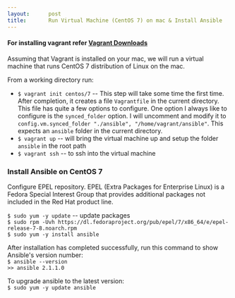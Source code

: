 ```yaml
---
layout:      post
title:       Run Virtual Machine (CentOS 7) on mac & Install Ansible
---
```

#### For installing vagrant refer [Vagrant Downloads](https://www.vagrantup.com/downloads.html)

Assuming that Vagrant is installed on your mac, we will run a virtual machine that runs CentOS 7 distribution of Linux on the mac.

From a working directory run:

* `$ vagrant init centos/7` -- This step will take some time the first time. After completion, it creates a file `Vagrantfile` in the current directory. This file has quite a few options to configure. One option I always like to configure is the `synced_folder` option.
I will uncomment and modify it to <br> `config.vm.synced_folder "./ansible", "/home/vagrant/ansible"`. This expects an `ansible` folder in the current directory.
* `$ vagrant up` -- will bring the virtual machine up and setup the folder `ansible` in the root path
* `$ vagrant ssh` -- to ssh into the virtual machine

### Install Ansible on CentOS 7

Configure EPEL repository. EPEL (Extra Packages for Enterprise Linux) is a Fedora Special Interest Group that provides additional packages not included in the Red Hat product line.

`$ sudo yum -y update`  -- update packages
<br />`$ sudo rpm -Uvh https://dl.fedoraproject.org/pub/epel/7/x86_64/e/epel-release-7-8.noarch.rpm`
<br />`$ sudo yum -y install ansible`

After installation has completed successfully, run this command to show Ansible's version number:
<br />`$ ansible --version`
<br />`>> ansible 2.1.1.0`

To upgrade ansible to the latest version:
<br />`$ sudo yum -y update ansible`
